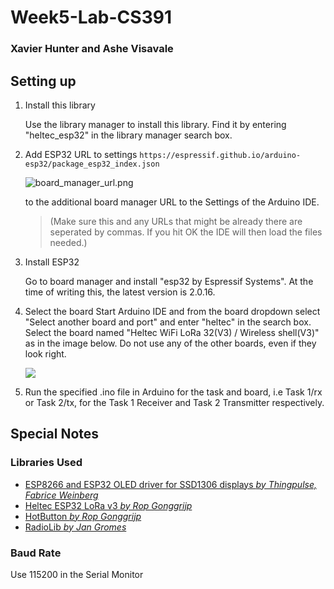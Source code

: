 # Week5-Lab-CS391

### Xavier Hunter and Ashe Visavale

## Setting up

1. Install this library
   
   Use the library manager to install this library. Find it by entering "heltec_esp32" in the library manager search box.

2. Add ESP32 URL to settings
   `https://espressif.github.io/arduino-esp32/package_esp32_index.json`

   ![board_manager_url.png](https://github.com/ropg/heltec_esp32_lora_v3/blob/main/images/board_manager_url.png?raw=true)
   
   to the additional board manager URL to the Settings of the Arduino IDE.

	>(Make sure this and any URLs that might be already there are seperated by commas. If you hit OK the IDE will then load the files needed.)

3. Install ESP32
   
   Go to board manager and install "esp32 by Espressif Systems". At the time of writing this, the latest version is 2.0.16.
   
4. Select the board
   Start Arduino IDE and from the board dropdown select "Select another board and port" and enter "heltec" in the search box. Select the board named "Heltec WiFi LoRa 32(V3) / Wireless shell(V3)" as in the image below. Do not use any of the other boards, even if they look right.

   [![](https://github.com/ropg/heltec_esp32_lora_v3/raw/main/images/select_board.png)](https://github.com/ropg/heltec_esp32_lora_v3/blob/main/images/select_board.png)
5. Run the specified .ino file in Arduino for the task and board, i.e Task 1/rx or Task 2/tx, for the Task 1 Receiver and Task 2 Transmitter respectively.

## Special Notes

### Libraries Used

- [ESP8266 and ESP32 OLED driver for SSD1306 displays *by Thingpulse, Fabrice Weinberg*](https://github.com/ThingPulse/esp8266-oled-ssd1306)
- [Heltec ESP32 LoRa v3 *by Rop Gonggrijp*](https://github.com/ropg/Heltec_ESP32_LoRa_v3)
- [HotButton *by Rop Gonggrijp*](https://github.com/ropg/HotButton)
- [RadioLib *by Jan Gromes*](https://github.com/jgromes/RadioLib)

### Baud Rate

Use 115200 in the Serial Monitor
